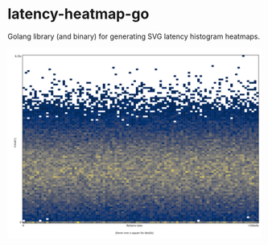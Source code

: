 # latency-heatmap-go

Golang library (and binary) for generating SVG latency histogram heatmaps.

![](demo.svg)

